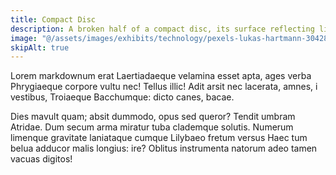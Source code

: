 ```yaml
---
title: Compact Disc
description: A broken half of a compact disc, its surface reflecting light in all directions.
image: "@/assets/images/exhibits/technology/pexels-lukas-hartmann-304281-1127121.jpg"
skipAlt: true
---
```


Lorem markdownum erat Laertiadaeque velamina esset apta, ages verba Phrygiaeque
corpore vultu nec! Tellus illic! Adit arsit nec lacerata, amnes, i vestibus,
Troiaeque Bacchumque: dicto canes, bacae.

Dies mavult quam; absit dummodo, opus sed queror? Tendit umbram Atridae. Dum
secum arma miratur tuba clademque solutis. Numerum limenque gravitate laniataque
cumque Lilybaeo fretum versus Haec tum belua adducor malis longius: ire? Oblitus
instrumenta natorum adeo tamen vacuas digitos!
